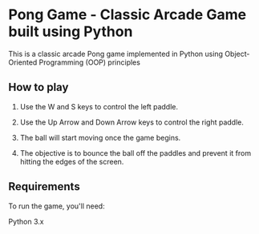 # Pong Game - Classic Arcade Game built using Python 
This is a classic arcade Pong game implemented in Python using Object-Oriented Programming (OOP) principles

## How to play

1) Use the W and S keys to control the left paddle.

2) Use the Up Arrow and Down Arrow keys to control the right paddle.

3) The ball will start moving once the game begins.

4) The objective is to bounce the ball off the paddles and prevent it from hitting the edges of the screen.

## Requirements
To run the game, you'll need:

Python 3.x

